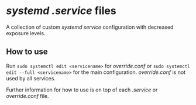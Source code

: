 # _systemd_ _.service_ files

A collection of custom _systemd service_ configuration with decreased exposure levels.

## How to use
Run ```sudo systemctl edit <servicename>``` for _override.conf_ or ```sudo systemctl edit --full <servicename>``` for the main configuration. _override.conf_ is not used by all services.

Further information for how to use is on top of each _.service_ or _override.conf_ file.